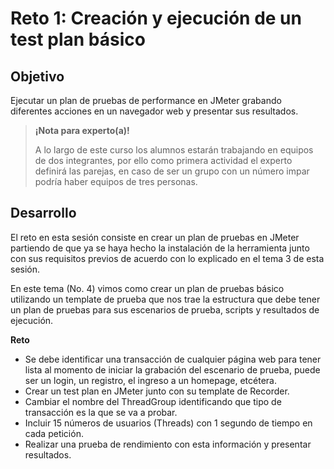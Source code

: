 # Reto 1: Creación y ejecución de un test plan básico

## Objetivo

Ejecutar un plan de pruebas de performance en JMeter grabando diferentes acciones en un navegador web y presentar sus resultados.

>**¡Nota para experto(a)!**
>
> A lo largo de este curso los alumnos estarán trabajando en equipos de dos integrantes, por ello como primera actividad el experto definirá las parejas, en caso de ser un grupo con un número impar podría haber equipos de tres personas.



## Desarrollo

El reto en esta sesión consiste en crear un plan de pruebas en JMeter partiendo de que ya se haya hecho la instalación de la herramienta junto con sus requisitos previos de acuerdo con lo explicado en el tema 3 de esta sesión. 

En este tema (No. 4) vimos como crear un plan de pruebas básico utilizando un template de prueba que nos trae la estructura que debe tener un plan de pruebas para sus escenarios de prueba, scripts y resultados de ejecución.

**Reto**

- Se debe identificar una transacción de cualquier página web para tener lista al momento de iniciar la grabación del escenario de prueba, puede ser un login, un registro, el ingreso a un homepage, etcétera.
- Crear un test plan en JMeter junto con su template de Recorder.
- Cambiar el nombre del ThreadGroup identificando que tipo de transacción es la que se va a probar.
- Incluir 15 números de usuarios (Threads) con 1 segundo de tiempo en cada petición.
- Realizar una prueba de rendimiento con esta información y presentar resultados.
